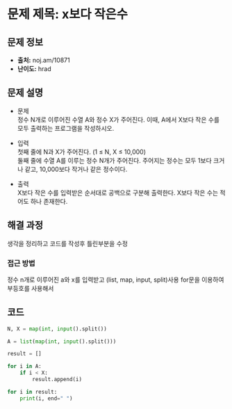 # 문제 제목: x보다 작은수

## 문제 정보
- **출처:** noj.am/10871
- **난이도:** hrad

## 문제 설명
- 문제  
정수 N개로 이루어진 수열 A와 정수 X가 주어진다. 이때, A에서 X보다 작은 수를 모두 출력하는 프로그램을 작성하시오.

- 입력  
첫째 줄에 N과 X가 주어진다. (1 ≤ N, X ≤ 10,000)  
둘째 줄에 수열 A를 이루는 정수 N개가 주어진다. 주어지는 정수는 모두 1보다 크거나 같고, 10,000보다 작거나 같은 정수이다.

- 출력  
X보다 작은 수를 입력받은 순서대로 공백으로 구분해 출력한다. X보다 작은 수는 적어도 하나 존재한다.

## 해결 과정
생각을 정리하고 코드를 작성후 틀린부분을 수정

### 접근 방법
정수 n개로 이루어진 a와 x를 입력받고 (list, map, input, split)사용
for문을 이용하여 부등호를 사용해서 


## 코드
```python
N, X = map(int, input().split())

A = list(map(int, input().split()))

result = []

for i in A:
    if i < X:
        result.append(i)

for i in result:
    print(i, end=" ")
